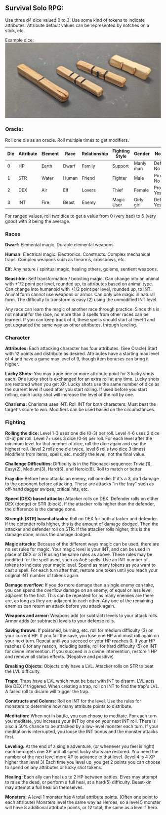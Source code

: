 ## Survival Solo RPG:

Use three d4 dice valued 0 to 3. Use some kind of tokens to indicate attributes. Attribute default values can be represented by notches on a stick, etc.

Example dice:
![Dice](d4dice.jpg)

### Oracle:
Roll one die as an oracle.  Roll multiple times to get modifiers.

| Die  | Attribute | Element | Race  | Relationship| Fighting Style | Gender     | No / Yes       |
|------|-----------|---------|-------|-------------|----------------|------------|----------------|
| 0    | HP        | Earth   | Dwarf | Family      | Support        | Manly man  | Definitely No  |
| 1    | STR       | Water   | Human | Friend      | Fighter        | Male       | Probably No    |
| 2    | DEX       | Air     | Elf   | Lovers      | Thief          | Female     | Probably Yes   |
| 3    | INT       | Fire    | Beast | Enemy       | Magic User     | Girly girl | Definitely Yes |

For ranged values, roll two dice to get a value from 0 (very bad) to 6 (very good) with 3 being the average.

### Races

**Dwarf:** Elemental magic. Durable elemental weapons.

**Human:** Electrical magic. Electronics. Constructs. Complex mechanical traps. Complex weapons such as firearms, crossbows, etc.

**Elf:** Any nature / spiritual magic, healing others, golems, sentient weapons.

**Beast-kin:** Self transformation / boosting magic. Can change into an animal with +1/2 point per level, rounded up, to attributes based on animal type. Can change into humanoid with +1/2 point per level, rounded up, to INT. Animal form cannot use weapons or armor. Can only use magic in natural form. The difficulty to transform is easy (2) using the unmodified INT level.

Any race can learn the magic of another race through practice. Since this is not natural for the race, no more than 3 spells from other races can be learned. If you can keep track of it, these spells should start at level 1 and get upgraded the same way as other attributes, through leveling.

### Character

**Attributes:** Each attacking character has four attributes. (See Oracle) Start with 12 points and distribute as desired. Attributes have a starting max level of 4 and have a game max level of 9, though item bonuses can bring it higher.

**Lucky Shots:** You may trade one or more attribute point for 3 lucky shots each. One lucky shot is exchanged for an extra roll at any time. Lucky shots are restored when you get XP. Lucky shots use the same number of dice as the current level if used after you start rolling. If used before you start rolling, each lucky shot will increase the level of the roll by one.

**Charisma:** Charisma uses INT. Roll INT for both characters. Must beat the target's score to win. Modifiers can be used based on the circumstances.

### Fighting

**Rolling the dice:** Level 1-3 uses one die (0-3) per roll. Level 4-6 uses 2 dice (0-6) per roll. Level 7+ uses 3 dice (0-9) per roll. For each level after the minimum level for that number of dice, roll the dice again and use the highest roll. (level 2 rolls one die twice, level 6 rolls two dice 3 times) Modifiers from items, spells, etc. modify the level, not the final value.

**Challenge Difficulties:** Difficulty is in the Fibonacci sequence: Trivial(1), Easy(2), Medium(3), Hard(5), and Heroic(8). Roll to match or better.

**Fray die:** Before hero attacks an enemy, roll one die. If it's a 3, do 1 damage to the opponent before attacking. These are attacks "in the fray" such as off-hand dagger swipes, critical hits, etc.

**Speed (DEX) based attacks:** Attacker rolls on DEX. Defender rolls on either DEX (dodge) or STR (block). If the attacker rolls higher than the defender, the difference is the damage done.

**Strength (STR) based attacks:** Roll on DEX for both attacker and defender. If the defender rolls higher, this is the amount of damage dodged. Then the attacker and defender roll on STR. If the attacker rolls higher, this is the damage done, minus the damage dodged.

**Magic attacks:** Because of the different ways magic can be used, there are no set rules for magic. Your magic level is your INT, and can be used in place of DEX or STR using the same rules as above. These rules may be modified for the spell used, such as AoE spells. Use an INT number of tokens to indicate your magic level. Spend as many tokens as you want to cast a spell.  For each turn after that, restore one token until you reach your original INT number of tokens again.

**Damage overflow:** If you do more damage than a single enemy can take, you can spend the overflow damage on an enemy, of equal or less level, adjacent to the first. This can be repeated for as many enemies are there are, as long as they are adjacent to each other. Any one of the remaining enemies can return an attack before you attack again.

**Weapons and armor:** Weapons add (or subtract) levels to your attack rolls. Armor adds (or subtracts) levels to your defense rolls.

**Saving throws:** If poisoned, burning, etc. roll for medium difficulty (3) on your current HP. If you fail the save, you lose one HP and must roll again on your next turn. Repeat until you succeed or your HP reaches 0. If your HP reaches 0 for any reason, including battle, roll for hard difficulty (5) on INT for divine intervention. If you succeed in a divine intervention, restore 1 HP and remove all status effects. (Negative and positive)

**Breaking Objects:** Objects only have a LVL. Attacker rolls on STR to beat the LVL difficulty.

**Traps:** Traps have a LVL which must be beat with INT to disarm. LVL acts like DEX if triggered. When creating a trap, roll on INT to find the trap's LVL. A failed roll to disarm will trigger the trap.

**Constructs and Golems:** Roll on INT for the level. Use the rules for monsters to determine how many attribute points to distribute.

**Meditation:** When not in battle, you can choose to meditate. For each turn you meditate, you increase your INT by one on your next INT roll. There is also a 50% chance to be attacked by a low-level monster each turn.  If your meditation is interrupted, you loose the INT bonus and the monster attacks first.

**Leveling:** At the end of a single adventure, (or whenever you feel is right) each hero gets one XP and all spent lucky shots are restored. You need the number of the next level more XP to advance to that level. (level 4 is 4 XP higher than level 3) Each time you level up, you get 2 points you can choose to spend on any attributes or lucky shot tokens.

**Healing:** Each ally can heal up to 2 HP between battles. Elves may attempt to raise the dead, or perform a full heal, at a hard(5) difficulty. Beast-kin may attempt a full heal on themselves.

**Monsters:** A level 1 monster has 4 total attribute points. (Often one point to each attribute) Monsters level the same way as Heroes, so a level 5 monster will have 8 additional attribute points, or 12 total, the same as a level 1 hero.
